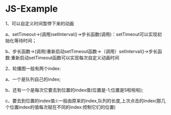 # JS-Example

1、可以自定义时间暂停下来的动画

a、setTimeout->(调用)setInterval()->步长函数(调用)：setTimeout可以实现初始化等待时间；

b、步长函数->(调用)重新启动setTimeout函数->（调用）setInterval()->步长函数:重新启动setTimeout函数可以实现每次自定义动画时间


2、轮播图一般有两个index:

a、一个是队列自己的index;

b、还有一个是每次它要去到位置的index值(位置是-1;位置是5啦啦啦);

c、要去到位置的index值:i:一般由原来的index,队列的长度,上次点击的index(那几个位置index的值每次赋在不同的index:控制它们的位置)



